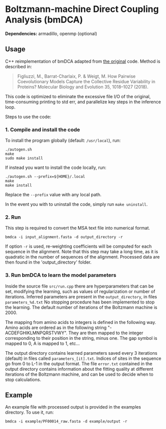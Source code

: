 # Boltzmann-machine Direct Coupling Analysis (bmDCA)

**Dependencies:** armadillo, openmp (optional)

## Usage

C++ reimplementation of bmDCA adapted from [the
original](https://github.com/matteofigliuzzi/bmDCA) code. Method is described
in:

>  Figliuzzi, M., Barrat-Charlaix, P. & Weigt, M. How Pairwise Coevolutionary
>  Models Capture the Collective Residue Variability in Proteins? Molecular
>  Biology and Evolution 35, 1018–1027 (2018).

This code is optimized to eliminate the excessive file I/O of the original,
time-consuming printing to std err, and parallelize key steps in the inference
loop.

Steps to use the code:

### 1. Compile and install the code

To install the program globally (default: `/usr/local`), run:

```
./autogen.sh
make
sudo make install
```

If instead you want to install the code locally, run:
```
./autogen.sh --prefix=${HOME}/.local
make
make install
```

Replace the `--prefix` value with any local path.

In the event you with to uninstall the code, simply run `make uninstall`.

### 2. Run

This step is required to convert the MSA text file into numerical format.
```
bmdca -i input_alignment.fasta -d output_directory -r
```

If option `-r` is used, re-weighting coefficients will be computed for each
sequence in the alignment. Note that this step may take a long time, as it is
quadratic in the number of sequences of the alignment. Processed data are then
found in the 'output\_directory' folder.

### 3. Run bmDCA to learn the model parameters

Inside the source file `src/run.cpp` there are hyperparameters that can be set,
modifying the learning, such as values of regularization or number of
iterations. Inferred parameters are present in the `output_directory`, in files
`parameters_%d.txt` No stopping procedure has been implemented to stop the
learning. The default number of iterations of the Boltzmann machine is 2000.

The mapping from amino acids to integers is defined in the following way. Amino
acids are ordered as in the following string "-ACDEFGHIKLMNPQRSTVWY". They are
then mapped to the integer corresponding to their position in the string, minus
one. The gap symbol is mapped to 0, A is mapped to 1, etc...

The output directory contains learned parameters saved every 3 iterations
(default) in files called `parameters_[it].txt`. Indices of sites in the
sequence go from 0 to L-1 in the output format. The file `error.txt` contained
in the output directory contains information about the fitting quality at
different iterations of the Boltzmann machine, and can be used to decide when
to stop calculations. 

## Example

An example file with processed output is provided in the examples directory. To
use it, run:

```
bmdca -i example/PF00014_raw.fasta -d example/output -r
```

